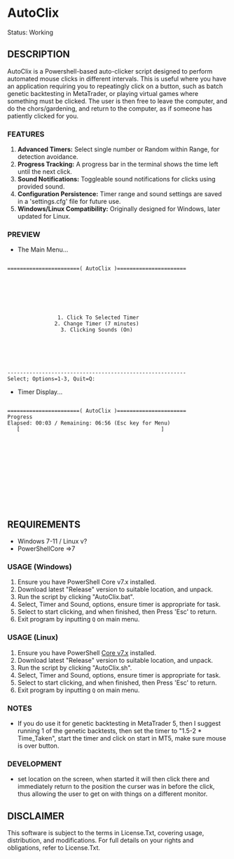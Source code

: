 # AutoClix
Status: Working

## DESCRIPTION
AutoClix is a Powershell-based auto-clicker script designed to perform automated mouse clicks in different intervals. This is useful where you have an application requiring you to repeatingly click on a button, such as batch genetic backtesting in MetaTrader, or playing virtual games where something must be clicked. The user is then free to leave the computer, and do the chors/gardening, and return to the computer, as if someone has patiently clicked for you. 

### FEATURES
1. **Advanced Timers:** Select single number or Random within Range, for detection avoidance.
2. **Progress Tracking:** A progress bar in the terminal shows the time left until the next click.
3. **Sound Notifications:** Toggleable sound notifications for clicks using provided sound.
4. **Configuration Persistence:** Timer range and sound settings are saved in a 'settings.cfg' file for future use.
5. **Windows/Linux Compatibility:** Originally designed for Windows, later updated for Linux.

### PREVIEW
- The Main Menu...
```

=======================( AutoClix )======================







                1. Click To Selected Timer
               2. Change Timer (7 minutes)
                 3. Clicking Sounds (On)






---------------------------------------------------------
Select; Options=1-3, Quit=Q:

```
- Timer Display...
```

=======================( AutoClix )======================
Progress
Elapsed: 00:03 / Remaining: 06:56 (Esc key for Menu)
   [                                             ]                                                               













```

## REQUIREMENTS

- Windows 7-11 / Linux v?
- PowerShellCore =>7

### USAGE (Windows)
1. Ensure you have PowerShell Core v7.x installed.
1. Download latest "Release" version to suitable location, and unpack.
2. Run the script by clicking "AutoClix.bat".
3. Select, Timer and Sound, options, ensure timer is appropriate for task.
4. Select to start clicking, and when finished, then Press 'Esc' to return.
5. Exit program by inputting `Q` on main menu.

### USAGE (Linux)
1. Ensure you have PowerShell [Core v7.x](https://github.com/wiseman-timelord/LinuxPsc-Install) installed.
2. Download latest "Release" version to suitable location, and unpack.
2. Run the script by clicking "AutoClix.sh".
3. Select, Timer and Sound, options, ensure timer is appropriate for task.
4. Select to start clicking, and when finished, then Press 'Esc' to return.
5. Exit program by inputting `Q` on main menu.

### NOTES
- If you do use it for genetic backtesting in MetaTrader 5, then I suggest running 1 of the genetic backtests, then set the timer to "1.5-2 * Time_Taken", start the timer and click on start in MT5, make sure mouse is over button. 

### DEVELOPMENT
- set location on the screen, when started it will then click there and immediately return to the position the curser was in before the click, thus allowing the user to get on with things on a different monitor.

## DISCLAIMER
This software is subject to the terms in License.Txt, covering usage, distribution, and modifications. For full details on your rights and obligations, refer to License.Txt.
